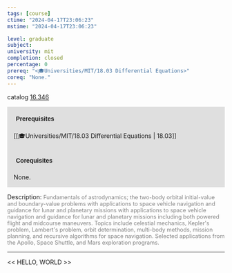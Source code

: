 ```yaml
---
tags: [course]
ctime: "2024-04-17T23:06:23"
mstime: "2024-04-17T23:06:23"

level: graduate
subject: 
university: mit
completion: closed
percentage: 0
prereq: "<🎓Universities/MIT/18.03 Differential Equations>"
coreq: "None."
---
```


catalog [16.346](http://student.mit.edu/catalog/m16a.html#16.346)

<span style="display: block; padding: 15px; background-color: rgb(100, 100, 100, 0.2);"><font id="m_prereq1419_0" style="display: block; font-family: Arial, sans-serif; font-weight: bold; padding: 5px">Prerequisites</font><br><span id="prereq1419_0">[[🎓Universities/MIT/18.03 Differential Equations | 18.03]]</span></span>
<span style="display: block; padding: 15px; background-color: rgb(100, 100, 100, 0.2);"><font id="m_coreq1419_0" style="display: block; font-family: Arial, sans-serif; font-weight: bold; padding: 5px">Corequisites</font><br><span id="coreq1419_0">None.</span></span>

<font style="">Description:</font>
<font style="color: grey; font-size: 0.8rem;">Fundamentals of astrodynamics; the two-body orbital initial-value and boundary-value problems with applications to space vehicle navigation and guidance for lunar and planetary missions with applications to space vehicle navigation and guidance for lunar and planetary missions including both powered flight and midcourse maneuvers. Topics include celestial mechanics, Kepler's problem, Lambert's problem, orbit determination, multi-body methods, mission planning, and recursive algorithms for space navigation. Selected applications from the Apollo, Space Shuttle, and Mars exploration programs.</font>



---

<< HELLO, WORLD >>

